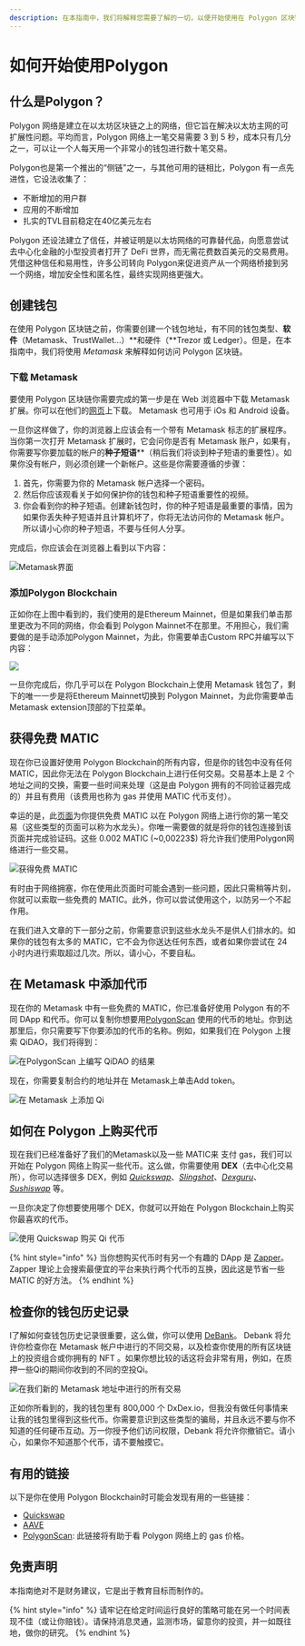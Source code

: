 ```yaml
---
description: 在本指南中，我们将解释您需要了解的一切，以便开始使用在 Polygon 区块链上的不同的DApp。
---
```


# 如何开始使用Polygon

## **什么是Polygon？**

Polygon 网络是建立在以太坊区块链之上的网络，但它旨在解决以太坊主网的可扩展性问题。平均而言，Polygon 网络上一笔交易需要 3 到 5 秒，成本只有几分之一，可以让一个人每天用一个非常小的钱包进行数十笔交易。

Polygon也是第一个推出的“侧链”之一，与其他可用的链相比，Polygon 有一点先进性，它设法收集了：

* 不断增加的用户群
* 应用的不断增加
* 扎实的TVL目前稳定在40亿美元左右

Polygon 还设法建立了信任，并被证明是以太坊网络的可靠替代品，向愿意尝试去中心化金融的小型投资者打开了 DeFi 世界，而无需花费数百美元的交易费用。凭借这种信任和易用性，许多公司转向 Polygon来促进资产从一个网络桥接到另一个网络，增加安全性和匿名性，最终实现网络更强大。

## **创建钱包**

在使用 Polygon 区块链之前，你需要创建一个钱包地址，有不同的钱包类型、**软件**（Metamask、TrustWallet...）**和硬件（**Trezor 或 Ledger）。但是，在本指南中，我们将使用 _Metamask_ 来解释如何访问 Polygon 区块链。

### 下载 Metamask

要使用 Polygon 区块链你需要完成的第一步是在 Web 浏览器中下载 Metamask 扩展。你可以在他们的[网页](https://metamask.io/index.html)上下载。 Metamask 也可用于 iOs 和 Android 设备。

一旦你这样做了，你的浏览器上应该会有一个带有 Metamask 标志的扩展程序。当你第一次打开 Metamask 扩展时，它会问你是否有 Metamask 账户，如果有，你需要写你要加载的帐户的**种子短语**\*\*（稍后我们将谈到种子短语的重要性）。如果你没有帐户，则必须创建一个新帐户。这些是你需要遵循的步骤：

1. 首先，你需要为你的 Metamask 帐户选择一个密码。
2. 然后你应该观看关于如何保护你的钱包和种子短语重要性的视频。
3. 你会看到你的种子短语。创建新钱包时，你的种子短语是最重要的事情，因为如果你丢失种子短语并且计算机坏了，你将无法访问你的 Metamask 帐户。所以请小心你的种子短语，不要与任何人分享。

完成后，你应该会在浏览器上看到以下内容：

![ Metamask界面](<../../.gitbook/assets/image (18).png>)

### **添加Polygon Blockchain**

正如你在上图中看到的，我们使用的是Ethereum Mainnet，但是如果我们单击那里更改为不同的网络，你会看到 Polygon Mainnet不在那里。不用担心，我们需要做的是手动添加Polygon Mainnet，为此，你需要单击Custom RPC并编写以下内容：

![](<../../.gitbook/assets/image (20).png>)

一旦你完成后，你几乎可以在 Polygon Blockchain上使用 Metamask 钱包了，剩下的唯一一步是将Ethereum Mainnet切换到 Polygon Mainnet，为此你需要单击 Metamask extension顶部的下拉菜单。

## **获得免费 MATIC**

现在你已设置好使用 Polygon Blockchain的所有内容，但是你的钱包中没有任何 MATIC，因此你无法在 Polygon Blockchain上进行任何交易。交易基本上是 2 个地址之间的交换，需要一些时间来处理（这是由 Polygon 拥有的不同验证器完成的）并且有费用（该费用也称为 gas 并使用 MATIC 代币支付）。

幸运的是，此[页面](https://matic.supply)为你提供免费 MATIC 以在 Polygon 网络上进行你的第一笔交易（这些类型的页面可以称为水龙头）。你唯一需要做的就是将你的钱包连接到该页面并完成验证码。这些 0.002 MATIC (\~0,00223$) 将允许我们使用Polygon网络进行一些交易。

![获得免费 MATIC](<../../.gitbook/assets/image (23).png>)

有时由于网络拥塞，你在使用此页面时可能会遇到一些问题，因此只需稍等片刻，你就可以索取一些免费的 MATIC。此外，你可以尝试使用这个，以防另一个不起作用。

在我们进入文章的下一部分之前，你需要意识到这些水龙头不是供人们排水的。如果你的钱包有太多的 MATIC，它不会为你送达任何东西，或者如果你尝试在 24 小时内进行索取超过几次。所以，请小心，不要自私。

## **在 Metamask 中添加代币**

现在你的 Metamask 中有一些免费的 MATIC，你已准备好使用 Polygon 有的不同 DApp 和代币。你可以复制你想要用[PolygonScan](https://polygonscan.com) 使用的代币的地址。你到达那里后，你只需要写下你要添加的代币的名称。例如，如果我们在 Polygon 上搜索 QiDAO，我们将得到：

![在PolygonScan 上编写 QiDAO 的结果](<../../.gitbook/assets/image (24).png>)

现在，你需要复制合约的地址并在 Metamask上单击Add token。

![在 Metamask 上添加 Qi](<../../.gitbook/assets/image (25).png>)

## **如何在 Polygon 上购买代币**

现在我们已经准备好了我们的Metamask以及一些 MATIC来 支付 gas，我们可以开始在 Polygon 网络上购买一些代币。这么做，你需要使用 **DEX**（去中心化交易所），你可以选择很多 DEX，例如 [_Quickswap_](https://quickswap.exchange/#/swap)、[_Slingshot_](https://app.slingshot.finance/trade/m/MATIC/USDC)、[_Dexguru_](https://dex.guru)、[_Sushiswap_](https://app.sushi.com/swap) 等。

一旦你决定了你想要使用哪个 DEX，你就可以开始在 Polygon Blockchain上购买你最喜欢的代币。

![使用 Quickswap 购买 Qi 代币](<../../.gitbook/assets/image (26).png>)

{% hint style="info" %}
当你想购买代币时有另一个有趣的 DApp 是 [Zapper](https://zapper.fi/es/exchange)。 Zapper 理论上会搜索最便宜的平台来执行两个代币的互换，因此这是节省一些 MATIC 的好方法。
{% endhint %}

## 检查你的钱包历史记录

I了解如何查钱包历史记录很重要，这么做，你可以使用 [DeBank](https://debank.com)。 Debank 将允许你检查你在 Metamask 帐户中进行的不同交易，以及检查你使用的所有区块链上的投资组合或你拥有的 NFT 。如果你想比较的话这将会非常有用，例如，在质押一些Qi的期间你收到的不同的空投Qi。

![在我们新的 Metamask 地址中进行的所有交易](<../../.gitbook/assets/image (27).png>)

正如你所看到的，我的钱包里有 800,000 个 DxDex.io，但我没有做任何事情来让我的钱包里得到这些代币。你需要意识到这些类型的骗局，并且永远不要与你不知道的任何硬币互动。万一你授予他们访问权限，Debank 将允许你撤销它。请小心，如果你不知道那个代币，请不要触摸它。

## 有用的链接

以下是你在使用 Polygon Blockchain时可能会发现有用的一些链接：

* [Quickswap](https://quickswap.exchange/#/swap)
* [AAVE](https://app.aave.com)
* [PolygonScan](https://polygonscan.com/gastracker/): 此链接将有助于看 Polygon 网络上的 gas 价格。

## **免责声明**

本指南绝对不是财务建议，它是出于教育目标而制作的。

{% hint style="info" %}
请牢记在给定时间运行良好的策略可能在另一个时间表现不佳（或让你赔钱）。请保持消息灵通，监测市场，留意你的投资，并一如既往地，做你的研究。
{% endhint %}
